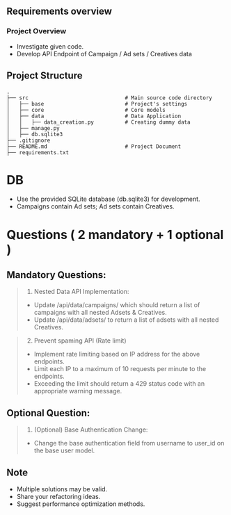 ## Requirements overview

### Project Overview

- Investigate given code.
- Develop API Endpoint of Campaign / Ad sets / Creatives data

## Project Structure

```
.
├── src                               # Main source code directory
│   ├── base                          # Project's settings
│   ├── core                          # Core models
│   ├── data                          # Data Application
│   │   ├── data_creation.py          # Creating dummy data
│   ├── manage.py
│   ├── db.sqlite3
├── .gitignore
├── README.md                         # Project Document
├── requirements.txt
```

# DB

- Use the provided SQLite database (db.sqlite3) for development.
- Campaigns contain Ad sets; Ad sets contain Creatives.

# Questions ( 2 mandatory + 1 optional )

## Mandatory Questions:

> 1. Nested Data API Implementation:
>
> - Update /api/data/campaigns/ which should return a list of campaigns with all nested Adsets & Creatives.
> - Update /api/data/adsets/ to return a list of adsets with all nested Creatives.

> 2. Prevent spaming API (Rate limit)
>
> - Implement rate limiting based on IP address for the above endpoints.
> - Limit each IP to a maximum of 10 requests per minute to the endpoints.
> - Exceeding the limit should return a 429 status code with an appropriate warning message.

## Optional Question:

> 1.  (Optional) Base Authentication Change:
>
> - Change the base authentication field from username to user_id on the base user model.

## Note

- Multiple solutions may be valid.
- Share your refactoring ideas.
- Suggest performance optimization methods.
